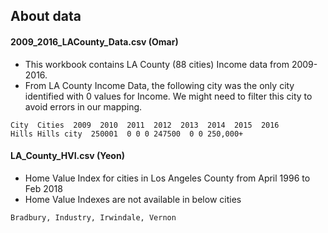 ## About data

#### 2009_2016_LACounty_Data.csv (Omar)
* This workbook contains LA County (88 cities) Income data from 2009-2016.
* From LA County Income Data, the following city was the only city identified with 0 values for Income. We might need to filter this city to avoid errors in our mapping.
```
City  Cities  2009  2010  2011  2012  2013  2014  2015  2016
Hills Hills city  250001  0 0 0 247500  0 0 250,000+
```

#### LA_County_HVI.csv (Yeon)
* Home Value Index for cities in Los Angeles County from April 1996 to Feb 2018
* Home Value Indexes are not available in below cities
```
Bradbury, Industry, Irwindale, Vernon
```
